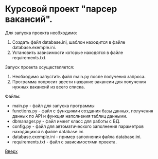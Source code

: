 <a id="anchor"></a>
# Курсовой проект "парсер вакансий".
Для запуска проекта необходимо:  
1. Создать файл database.ini, шаблон находится в файле database.exemple.ini.
2. Установить зависимости которые находятся в файле requirements.txt.

Запуск проекта осуществляется:
1. Необходимо запустить файл main.py после получения запроса.
2. Программа попросит ввести название вакансии для получения нужных вакансий из всего списка.  
  
Файлы:

- main.py - файл для запуска программы
- functions.py - файл с функциями создания базы данных, получения данных по API и функция наполнения таблиц данными.
- dbmanager.py - файл имеет класс для работы с БД.
- config.py - файл для автоматического заполнения параметров находящихся в файле database.ini.
- database.exemple.ini - пример заполнения файла database.ini.
- requirements.txt - файл с зависимостями проекта.


[Вверх](#anchor)
